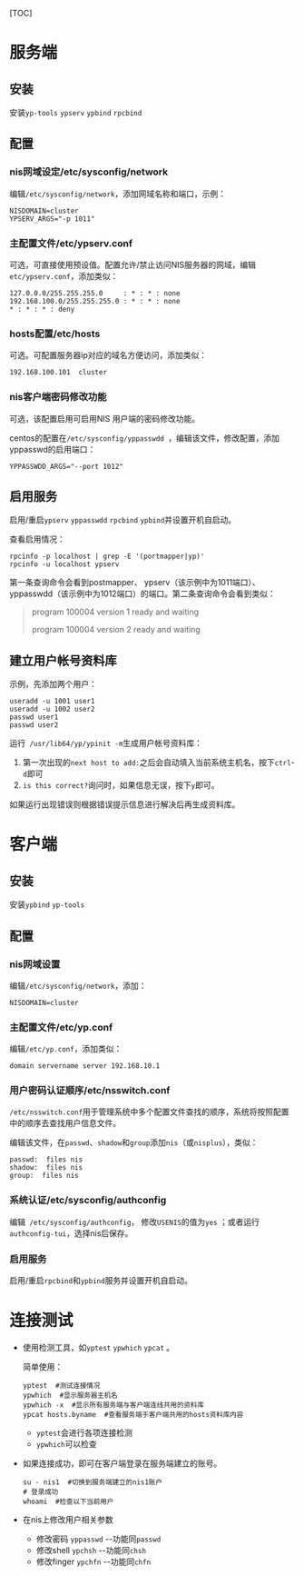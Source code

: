 [TOC]

# 服务端

## 安装

安装`yp-tools` `ypserv` `ypbind` `rpcbind`

## 配置

### nis网域设定/etc/sysconfig/network

编辑`/etc/sysconfig/network`，添加网域名称和端口，示例：

```shell
NISDOMAIN=cluster
YPSERV_ARGS="-p 1011"
```

###  主配置文件/etc/ypserv.conf

可选，可直接使用预设值。配置允许/禁止访问NIS服务器的网域，编辑`etc/ypserv.conf`，添加类似：

```shell
127.0.0.0/255.255.255.0     : * : * : none
192.168.100.0/255.255.255.0 : * : * : none
* : * : * : deny
```

### hosts配置/etc/hosts

可选。可配置服务器ip对应的域名方便访问，添加类似：

```shell
192.168.100.101  cluster
```

### nis客户端密码修改功能

可选，该配置启用可启用NIS 用户端的密码修改功能。

centos的配置在`/etc/sysconfig/yppasswdd `，编辑该文件，修改配置，添加yppasswd的启用端口：

```shell
YPPASSWDD_ARGS="--port 1012"
```

## 启用服务

启用/重启`ypserv` `yppasswdd` `rpcbind` `ypbind`并设置开机自启动。

查看启用情况：

```shell
rpcinfo -p localhost | grep -E '(portmapper|yp)'
rpcinfo -u localhost ypserv
```

第一条查询命令会看到postmapper、 ypserv（该示例中为1011端口）、yppasswdd（该示例中为1012端口）的端口。第二条查询命令会看到类似：

> program 100004 version 1 ready and waiting
>
> program 100004 version 2 ready and waiting

## 建立用户帐号资料库

示例，先添加两个用户：

```shell
useradd -u 1001 user1
useradd -u 1002 user2
passwd user1
passwd user2
```

运行` /usr/lib64/yp/ypinit -m`生成用户帐号资料库：

1. 第一次出现的`next host to add:`之后会自动填入当前系统主机名，按下`ctrl`-`d`即可
2. `is this correct?`询问时，如果信息无误，按下`y`即可。

如果运行出现错误则根据错误提示信息进行解决后再生成资料库。

# 客户端

## 安装

安装`ypbind` `yp-tools`

## 配置

### nis网域设置

编辑`/etc/sysconfig/network`，添加：

```shell
NISDOMAIN=cluster
```

### 主配置文件/etc/yp.conf

编辑`/etc/yp.conf`，添加类似：

```shell
domain servername server 192.168.10.1
```

### 用户密码认证顺序/etc/nsswitch.conf 

`/etc/nsswitch.conf`用于管理系统中多个配置文件查找的顺序，系统将按照配置中的顺序去查找用户信息文件。

编辑该文件，在`passwd`、`shadow`和`group`添加`nis`（或`nisplus`），类似：

```shell
passwd:  files nis
shadow:  files nis
group:  files nis
```

### 系统认证/etc/sysconfig/authconfig

编辑` /etc/sysconfig/authconfig`， 修改`USENIS`的值为`yes` ；或者运行`authconfig-tui`，选择nis后保存。

### 启用服务

启用/重启`rpcbind`和`ypbind`服务并设置开机自启动。

# 连接测试

- 使用检测工具，如`yptest` `ypwhich` `ypcat` 。

  简单使用：

  ```shell
  yptest  #测试连接情况
  ypwhich  #显示服务器主机名
  ypwhich -x  #显示所有服务端与客户端连线共用的资料库
  ypcat hosts.byname  #查看服务端于客户端共用的hosts资料库内容
  ```

  - `yptest`会进行各项连接检测
  - `ypwhich`可以检查

- 如果连接成功，即可在客户端登录在服务端建立的账号。

  ```shell
  su - nis1  #切换到服务端建立的nis1账户
  # 登录成功
  whoami  #检查以下当前用户
  ```

- 在nis上修改用户相关参数

  - 修改密码 `yppasswd`   --功能同`passwd`
  - 修改shell  `ypchsh`  --功能同`chsh`
  - 修改finger  `ypchfn`  --功能同`chfn`

